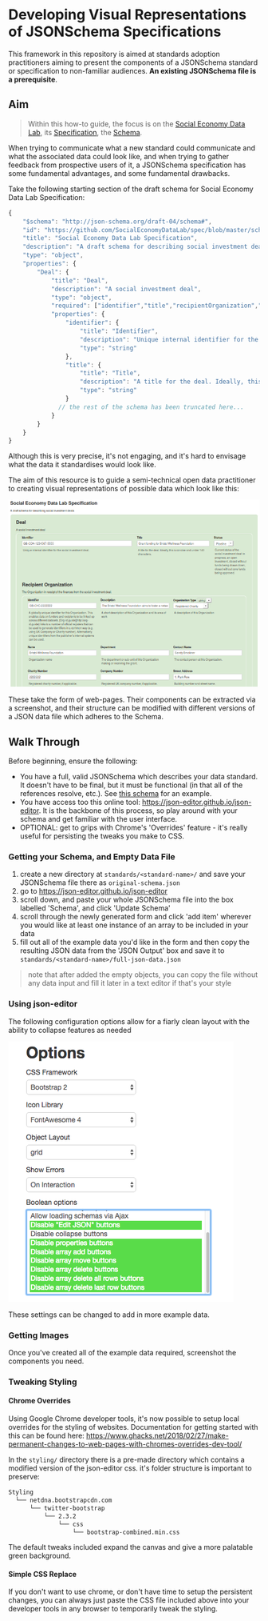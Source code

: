 # Developing Visual Representations of JSONSchema Specifications

This framework in this repository is aimed at standards adoption practitioners aiming to present the components of a JSONSchema standard or specification to non-familiar audiences. **An existing JSONSchema file is a prerequisite**.

## Aim

> Within this how-to guide, the focus is on the [Social Economy Data Lab](http://socialeconomydatalab.org/), its [Specification](http://spec.socialeconomydatalab.org/en/latest/), the [Schema](https://github.com/SocialEconomyDataLab/spec/blob/master/schema/schema.json).

When trying to communicate what a new standard could communicate and what the associated data could look like, and when trying to gather feedback from prospective users of it, a JSONSchema specification has some fundamental advantages, and some fundamental drawbacks.

Take the following starting section of the draft schema for Social Economy Data Lab Specification:

```js
{
    "$schema": "http://json-schema.org/draft-04/schema#",
    "id": "https://github.com/SocialEconomyDataLab/spec/blob/master/schema/schema.json",
    "title": "Social Economy Data Lab Specification",
    "description": "A draft schema for describing social investment deals",
    "type": "object",
    "properties": {
        "Deal": {
            "title": "Deal",
            "description": "A social investment deal",
            "type": "object",
            "required": ["identifier","title","recipientOrganization","arrangingOrganization","investments","dealDate"],
            "properties": {
                "identifier": {
                    "title": "Identifier",
                    "description": "Unique internal identifier for the social investment deal.",
                    "type": "string"
                },
                "title": {
                    "title": "Title",
                    "description": "A title for the deal. Ideally, this is concise and under 140 characters.",
                    "type": "string"
                }
              // the rest of the schema has been truncated here...  
            }
        }
    }
}
```

Although this is very precise, it's not engaging, and it's hard to envisage what the data it standardises would look like.

The aim of this resource is to guide a semi-technical open data practitioner to creating visual representations of possible data which look like this:

![media/schema_markedup_with_data](_media/schema_markedup_with_data.png)

These take the form of web-pages. Their components can be extracted via a screenshot, and their structure can be modified with different versions of a JSON data file which adheres to the Schema.

## Walk Through

Before beginning, ensure the following:

* You have a full, valid JSONSchema which describes your data standard. It doesn't have to be final, but it must be functional (in that all of the references resolve, etc.). See [this schema](https://github.com/SocialEconomyDataLab/spec/blob/master/schema/schema.json) for an example.
* You have access too this online tool: https://json-editor.github.io/json-editor. It is the backbone of this process, so play around with your schema and get familiar with the user interface.
* OPTIONAL: get to grips with Chrome's 'Overrides' feature - it's really useful for persisting the tweaks you make to CSS.

### Getting your Schema, and Empty Data File

1. create a new directory at `standards/<standard-name>/` and save your JSONSchema file there as `original-schema.json`
2. go to https://json-editor.github.io/json-editor
3. scroll down, and paste your whole JSONSchema file into the box labelled 'Schema', and click 'Update Schema'
4. scroll through the newly generated form and click 'add item' wherever you would like at least one instance of an array to be included in your data
5. fill out all of the example data you'd like in the form and then copy the resulting JSON data from the 'JSON Output' box and save it to `standards/<standard-name>/full-json-data.json`
 > note that after added the empty objects, you can copy the file without any data input and fill it later in a text editor if that's your style

### Using json-editor

The following configuration options allow for a fiarly clean layout with the ability to collapse features as needed

![config](_media/json-editor-config.png)

These settings can be changed to add in more example data.

### Getting Images

Once you've created all of the example data required, screenshot the components you need.

### Tweaking Styling

#### Chrome Overrides

Using Google Chrome developer tools, it's now possible to setup local overrides for the styling of websites. Documentation for getting started with this can be found here: https://www.ghacks.net/2018/02/27/make-permanent-changes-to-web-pages-with-chromes-overrides-dev-tool/

In the `styling/` directory there is a pre-made directory which contains a modified version of the json-editor css. it's folder structure is important to preserve:

```
Styling
  └── netdna.bootstrapcdn.com
      └── twitter-bootstrap
          └── 2.3.2
              └── css
                  └── bootstrap-combined.min.css
```

The default tweaks included expand the canvas and give a more palatable green background.

#### Simple CSS Replace

If you don't want to use chrome, or don't have time to setup the persistent changes, you can always just paste the CSS file included above into your developer tools in any browser to temporarily tweak the styling.
